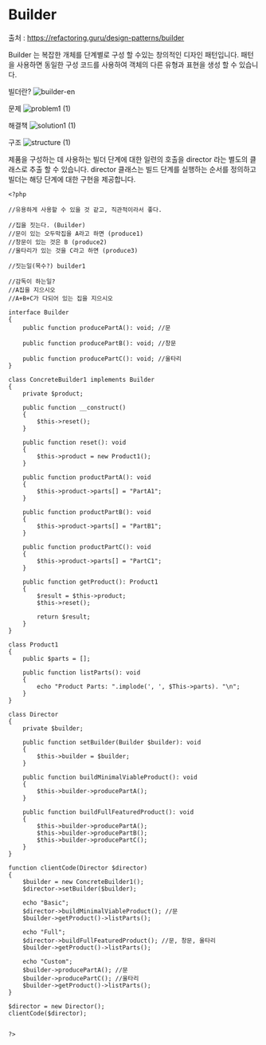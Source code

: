 # Builder

출처 : https://refactoring.guru/design-patterns/builder

Builder 는 복잡한 개체를 단계별로 구성 할 수있는 창의적인 디자인 패턴입니다.
패턴을 사용하면 동일한 구성 코드를 사용하여 객체의 다른 유형과 표현을 생성 할 수 있습니다.

빌더란?
![builder-en](https://user-images.githubusercontent.com/6989005/99023173-60478c80-25a7-11eb-8bd9-5d3ec51a285d.png)

문제
![problem1 (1)](https://user-images.githubusercontent.com/6989005/99023211-72c1c600-25a7-11eb-9ff8-8d87a7f6ac50.png)

해결책
![solution1 (1)](https://user-images.githubusercontent.com/6989005/99023145-56258e00-25a7-11eb-8a81-764b86879482.png)

구조
![structure (1)](https://user-images.githubusercontent.com/6989005/99023309-a3096480-25a7-11eb-9e7b-bd341ecc4ee2.png)

제품을 구성하는 데 사용하는 빌더 단계에 대한 일련의 호출을 director 라는 별도의 클래스로 추출 할 수 있습니다.
director 클래스는 빌드 단계를 실행하는 순서를 정의하고 빌더는 해당 단계에 대한 구현을 제공합니다.

```
<?php

//유용하게 사용할 수 있을 것 같고, 직관적이라서 좋다.

//집을 짓는다. (Builder)
//문이 있는 오두막집을 A라고 하면 (produce1)
//창문이 있는 것은 B (produce2)
//울타리가 있는 것을 C라고 하면 (produce3)

//짓는일(목수?) builder1

//감독이 하는일?
//A집을 지으시오
//A+B+C가 다되어 있는 집을 지으시오

interface Builder
{
    public function producePartA(): void; //문

    public function producePartB(): void; //창문

    public function producePartC(): void; //울타리
}

class ConcreteBuilder1 implements Builder
{
    private $product;

    public function __construct()
    {
        $this->reset();
    } 

    public function reset(): void
    {
        $this->product = new Product1();
    }

    public function productPartA(): void
    {
        $this->product->parts[] = "PartA1";
    }

    public function productPartB(): void
    {
        $this->product->parts[] = "PartB1";
    }

    public function productPartC(): void
    {
        $this->product->parts[] = "PartC1";
    }

    public function getProduct(): Product1
    {
        $result = $this->product;
        $this->reset();

        return $result;
    }
}

class Product1
{
    public $parts = [];

    public function listParts(): void
    {
        echo "Product Parts: ".implode(', ', $This->parts). "\n";
    }
}

class Director
{
    private $builder;

    public function setBuilder(Builder $builder): void
    {
        $this->builder = $builder;
    }

    public function buildMinimalViableProduct(): void
    {
        $this->builder->producePartA();
    }

    public function buildFullFeaturedProduct(): void
    {
        $this->builder->producePartA();
        $this->builder->producePartB();
        $this->builder->producePartC();
    }
}

function clientCode(Director $director)
{
    $builder = new ConcreteBuilder1();
    $director->setBuilder($builder);

    echo "Basic";
    $director->buildMinimalViableProduct(); //문
    $builder->getProduct()->listParts();

    echo "Full";
    $director->buildFullFeaturedProduct(); //문, 창문, 울타리
    $builder->getProduct()->listParts();

    echo "Custom";
    $builder->producePartA(); //문
    $builder->producePartC(); //울타리
    $builder->getProduct()->listParts();
}

$director = new Director();
clientCode($director);


?>
```